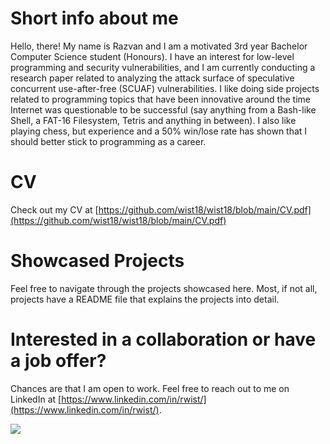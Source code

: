 # Short info about me

Hello, there! My name is Razvan and I am a motivated 3rd year Bachelor Computer Science student (Honours). I have an interest for low-level programming and security vulnerabilities, and I am currently conducting a research paper related to analyzing the attack surface of speculative concurrent use-after-free (SCUAF) vulnerabilities. I like doing side projects related to programming topics that have been innovative around the time Internet was questionable to be successful (say anything from a Bash-like Shell, a FAT-16 Filesystem, Tetris and anything in between). I also like playing chess, but experience and a 50% win/lose rate has shown that I should better stick to programming as a career. 

# CV

Check out my CV at [https://github.com/wist18/wist18/blob/main/CV.pdf](https://github.com/wist18/wist18/blob/main/CV.pdf)

# Showcased Projects

Feel free to navigate through the projects showcased here. Most, if not all, projects have a README file that explains the projects into detail.

# Interested in a collaboration or have a job offer?

Chances are that I am open to work. Feel free to reach out to me on LinkedIn at [https://www.linkedin.com/in/rwist/](https://www.linkedin.com/in/rwist/).

![](https://komarev.com/ghpvc/?username=wist18)
